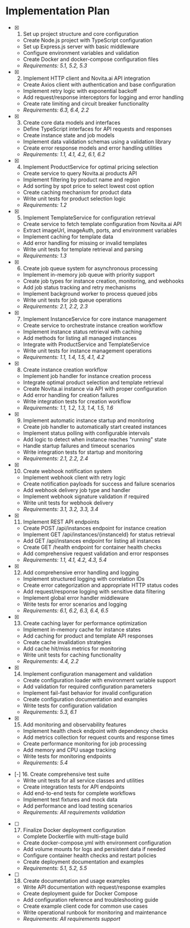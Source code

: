 # Implementation Plan

- [x] 1. Set up project structure and core configuration
  - Create Node.js project with TypeScript configuration
  - Set up Express.js server with basic middleware
  - Configure environment variables and validation
  - Create Docker and docker-compose configuration files
  - _Requirements: 5.1, 5.2, 5.3_

- [x] 2. Implement HTTP client and Novita.ai API integration
  - Create Axios client with authentication and base configuration
  - Implement retry logic with exponential backoff
  - Add request/response interceptors for logging and error handling
  - Create rate limiting and circuit breaker functionality
  - _Requirements: 6.3, 6.4, 2.2_

- [x] 3. Create core data models and interfaces
  - Define TypeScript interfaces for API requests and responses
  - Create instance state and job models
  - Implement data validation schemas using a validation library
  - Create error response models and error handling utilities
  - _Requirements: 1.1, 4.1, 4.2, 6.1, 6.2_

- [x] 4. Implement ProductService for optimal pricing selection
  - Create service to query Novita.ai products API
  - Implement filtering by product name and region
  - Add sorting by spot price to select lowest cost option
  - Create caching mechanism for product data
  - Write unit tests for product selection logic
  - _Requirements: 1.2_

- [x] 5. Implement TemplateService for configuration retrieval
  - Create service to fetch template configuration from Novita.ai API
  - Extract imageUrl, imageAuth, ports, and environment variables
  - Implement caching for template data
  - Add error handling for missing or invalid templates
  - Write unit tests for template retrieval and parsing
  - _Requirements: 1.3_

- [x] 6. Create job queue system for asynchronous processing
  - Implement in-memory job queue with priority support
  - Create job types for instance creation, monitoring, and webhooks
  - Add job status tracking and retry mechanisms
  - Implement background worker to process queued jobs
  - Write unit tests for job queue operations
  - _Requirements: 2.1, 2.2, 2.3_

- [x] 7. Implement InstanceService for core instance management
  - Create service to orchestrate instance creation workflow
  - Implement instance status retrieval with caching
  - Add methods for listing all managed instances
  - Integrate with ProductService and TemplateService
  - Write unit tests for instance management operations
  - _Requirements: 1.1, 1.4, 1.5, 4.1, 4.2_

- [x] 8. Create instance creation workflow
  - Implement job handler for instance creation process
  - Integrate optimal product selection and template retrieval
  - Create Novita.ai instance via API with proper configuration
  - Add error handling for creation failures
  - Write integration tests for creation workflow
  - _Requirements: 1.1, 1.2, 1.3, 1.4, 1.5, 1.6_

- [x] 9. Implement automatic instance startup and monitoring
  - Create job handler to automatically start created instances
  - Implement status polling with configurable intervals
  - Add logic to detect when instance reaches "running" state
  - Handle startup failures and timeout scenarios
  - Write integration tests for startup and monitoring
  - _Requirements: 2.1, 2.2, 2.4_

- [x] 10. Create webhook notification system
  - Implement webhook client with retry logic
  - Create notification payloads for success and failure scenarios
  - Add webhook delivery job type and handler
  - Implement webhook signature validation if required
  - Write unit tests for webhook delivery
  - _Requirements: 3.1, 3.2, 3.3, 3.4_

- [x] 11. Implement REST API endpoints
  - Create POST /api/instances endpoint for instance creation
  - Implement GET /api/instances/{instanceId} for status retrieval
  - Add GET /api/instances endpoint for listing all instances
  - Create GET /health endpoint for container health checks
  - Add comprehensive request validation and error responses
  - _Requirements: 1.1, 4.1, 4.2, 4.3, 5.4_

- [x] 12. Add comprehensive error handling and logging
  - Implement structured logging with correlation IDs
  - Create error categorization and appropriate HTTP status codes
  - Add request/response logging with sensitive data filtering
  - Implement global error handler middleware
  - Write tests for error scenarios and logging
  - _Requirements: 6.1, 6.2, 6.3, 6.4, 6.5_

- [x] 13. Create caching layer for performance optimization
  - Implement in-memory cache for instance states
  - Add caching for product and template API responses
  - Create cache invalidation strategies
  - Add cache hit/miss metrics for monitoring
  - Write unit tests for caching functionality
  - _Requirements: 4.4, 2.2_

- [x] 14. Implement configuration management and validation
  - Create configuration loader with environment variable support
  - Add validation for required configuration parameters
  - Implement fail-fast behavior for invalid configuration
  - Create configuration documentation and examples
  - Write tests for configuration validation
  - _Requirements: 5.3, 6.1_

- [x] 15. Add monitoring and observability features
  - Implement health check endpoint with dependency checks
  - Add metrics collection for request counts and response times
  - Create performance monitoring for job processing
  - Add memory and CPU usage tracking
  - Write tests for monitoring endpoints
  - _Requirements: 5.4_

- [-] 16. Create comprehensive test suite
  - Write unit tests for all service classes and utilities
  - Create integration tests for API endpoints
  - Add end-to-end tests for complete workflows
  - Implement test fixtures and mock data
  - Add performance and load testing scenarios
  - _Requirements: All requirements validation_

- [ ] 17. Finalize Docker deployment configuration
  - Complete Dockerfile with multi-stage build
  - Create docker-compose.yml with environment configuration
  - Add volume mounts for logs and persistent data if needed
  - Configure container health checks and restart policies
  - Create deployment documentation and examples
  - _Requirements: 5.1, 5.2, 5.5_

- [ ] 18. Create documentation and usage examples
  - Write API documentation with request/response examples
  - Create deployment guide for Docker Compose
  - Add configuration reference and troubleshooting guide
  - Create example client code for common use cases
  - Write operational runbook for monitoring and maintenance
  - _Requirements: All requirements support_